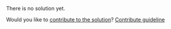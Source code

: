 
There is no solution yet.

Would you like to [contribute to the solution](https://github.com/BFEdev/BFE.dev-solutions/blob/main/question/tilde-vs-caret-in-package.json_en.md)? [Contribute guideline](https://github.com/BFEdev/BFE.dev-solutions#how-to-contribute)

